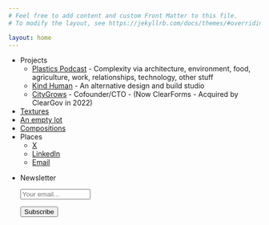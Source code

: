 ```yaml
---
# Feel free to add content and custom Front Matter to this file.
# To modify the layout, see https://jekyllrb.com/docs/themes/#overriding-theme-defaults

layout: home
---
```


- Projects
  - [Plastics Podcast](https://plasticspod.org) - Complexity via architecture, environment, food, agriculture, work, relationships, technology, other stuff
  - [Kind Human](https://kindhuman.studio) - An alternative design and build studio
  - [CityGrows](https://citygrows.com) - Cofounder/CTO - (Now ClearForms - Acquired by ClearGov in 2022)
- [Textures](./textures)
- [An empty lot](./lot)
- [Compositions](./odds_and_ends)
- Places
  - [X](https://x.com/Stephen_Corwin)
  - [LinkedIn](https://www.linkedin.com/in/swerve/)
  - [Email](mailto:me@stephencorwin.com)
- <form style="" action="https://tinyletter.com/corwin" method="post" target="popupwindow" onsubmit="window.open('https://tinyletter.com/corwin', 'popupwindow', 'scrollbars=yes,width=800,height=600');return true"><p><label for="tlemail">Newsletter</label></p><p><input placeholder="Your email..." type="text" style="width:140px" name="email" id="tlemail" /></p><input type="hidden" value="1" name="embed"/><input type="submit" value="Subscribe" /><p></p></form>
